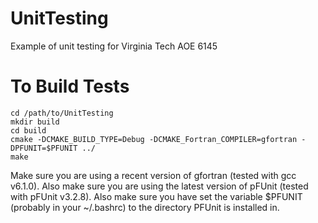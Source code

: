 # UnitTesting
Example of unit testing for Virginia Tech AOE 6145

# To Build Tests
    cd /path/to/UnitTesting
    mkdir build
    cd build
    cmake -DCMAKE_BUILD_TYPE=Debug -DCMAKE_Fortran_COMPILER=gfortran -DPFUNIT=$PFUNIT ../
    make
    
Make sure you are using a recent version of gfortran (tested with gcc v6.1.0).
Also make sure you are using the latest version of pFUnit (tested with pFUnit v3.2.8).
Also make sure you have set the variable $PFUNIT (probably in your ~/.bashrc) to the directory PFUnit is installed in.
